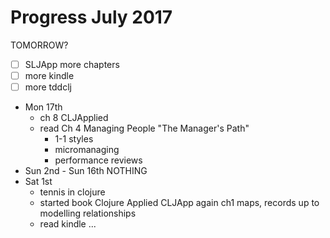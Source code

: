 # Progress July 2017

TOMORROW?
  - [ ] SLJApp more chapters
  - [ ] more kindle
  - [ ] more tddclj
* Mon 17th
  - ch 8 CLJApplied
  - read Ch 4 Managing People "The Manager's Path"
    - 1-1 styles
    - micromanaging
    - performance reviews
* Sun 2nd - Sun 16th
  NOTHING
* Sat 1st
  - tennis in clojure
  - started book Clojure Applied CLJApp again ch1 maps, records up to modelling
    relationships
  - read kindle ...


